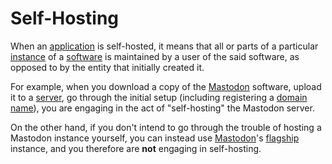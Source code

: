 # Self-Hosting

When an [application](/docs/glossary/application) is self-hosted, it means that all or parts of a particular [instance](/docs/glossary/instance) of a [software](/docs/glossary/software) is maintained by a user of the said software, as opposed to by the entity that initially created it.

For example, when you download a copy of the [Mastodon](/docs/software/server/mastodon) software, upload it to a [server](/docs/glossary/server), go through the initial setup (including registering a [domain name](/docs/)), you are engaging in the act of "self-hosting" the Mastodon server.

On the other hand, if you don't intend to go through the trouble of hosting a Mastodon instance yourself, you can instead use [Mastodon](/docs/software/server/mastodon)'s [flagship](/docs/software/flagship) instance, and you therefore are **not** engaging in self-hosting.